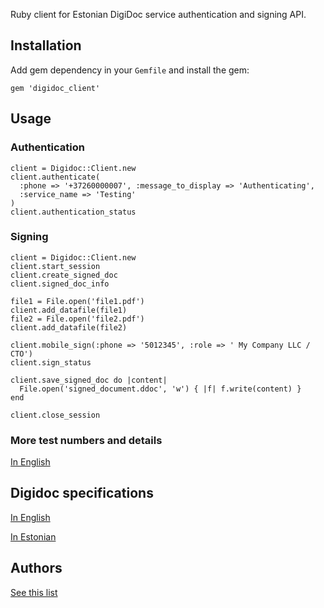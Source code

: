 Ruby client for Estonian DigiDoc service authentication and signing API.

## Installation

Add gem dependency in your `Gemfile` and install the gem:

    gem 'digidoc_client'

## Usage

### Authentication

    client = Digidoc::Client.new
    client.authenticate(
      :phone => '+37260000007', :message_to_display => 'Authenticating',
      :service_name => 'Testing'
    )
    client.authentication_status

### Signing

    client = Digidoc::Client.new
    client.start_session
    client.create_signed_doc 
    client.signed_doc_info
    
    file1 = File.open('file1.pdf')
    client.add_datafile(file1)
    file2 = File.open('file2.pdf')
    client.add_datafile(file2)
    
    client.mobile_sign(:phone => '5012345', :role => ' My Company LLC / CTO')
    client.sign_status
    
    client.save_signed_doc do |content|
      File.open('signed_document.ddoc', 'w') { |f| f.write(content) }
    end
    
    client.close_session

### More test numbers and details
[In English](http://www.id.ee/?id=36381)

## Digidoc specifications

[In English](http://www.sk.ee/upload/files/DigiDocService_spec_eng.pdf)

[In Estonian](http://www.sk.ee/upload/files/DigiDocService_spec_est.pdf)

## Authors

[See this list](https://github.com/tarmotalu/digidoc_client/contributors)
